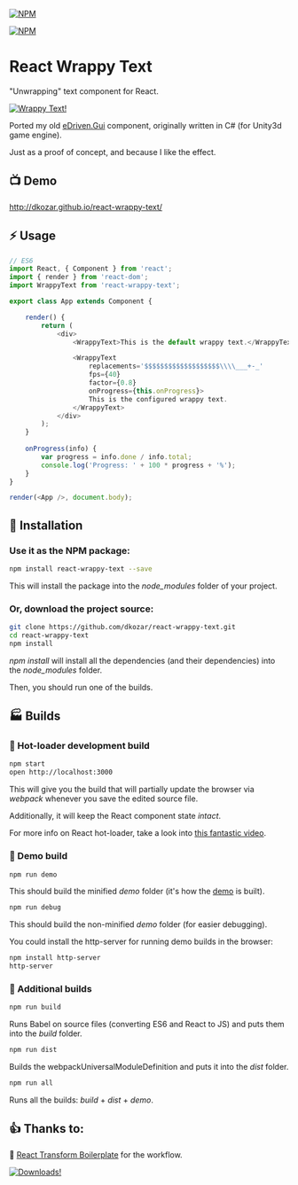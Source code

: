 [![NPM](https://nodei.co/npm/react-wrappy-text.png?downloads=true&downloadRank=true&stars=true)](https://www.npmjs.com/package/react-wrappy-text)

[![NPM](https://badge.fury.io/js/react-wrappy-text.png)](https://www.npmjs.com/package/react-wrappy-text)

# React Wrappy Text
"Unwrapping" text component for React.

[![Wrappy Text!](http://dankokozar.com/images/wrappy.png)](http://dkozar.github.io/react-wrappy-text/)

Ported my old [eDriven.Gui](https://github.com/dkozar/edriven-gui/blob/master/eDriven.Playground/Unity/Assets/eDriven/Demo/_shared/Code/Components/TitleLabel.cs) component, originally written in C# (for Unity3d game engine).

Just as a proof of concept, and because I like the effect.

## :tv: Demo

http://dkozar.github.io/react-wrappy-text/

## :zap: Usage

```js
// ES6
import React, { Component } from 'react';
import { render } from 'react-dom';
import WrappyText from 'react-wrappy-text';

export class App extends Component {

    render() {
        return (
            <div>
                <WrappyText>This is the default wrappy text.</WrappyText>

                <WrappyText
                    replacements='$$$$$$$$$$$$$$$$$$$\\\\___+-_'
                    fps={40}
                    factor={0.8}
                    onProgress={this.onProgress}>
                    This is the configured wrappy text.
                </WrappyText>
            </div>
        );
    }
    
    onProgress(info) {
        var progress = info.done / info.total;
        console.log('Progress: ' + 100 * progress + '%');
    }
}

render(<App />, document.body);
```

## :truck: Installation

### Use it as the NPM package:

```bash
npm install react-wrappy-text --save
```

This will install the package into the *node_modules* folder of your project.

### Or, download the project source:

```bash
git clone https://github.com/dkozar/react-wrappy-text.git
cd react-wrappy-text
npm install
```

*npm install* will install all the dependencies (and their dependencies) into the *node_modules* folder.

Then, you should run one of the builds.

## :factory: Builds

### :rocket: Hot-loader development build

```bash
npm start
open http://localhost:3000
```

This will give you the build that will partially update the browser via *webpack* whenever you save the edited source file.

Additionally, it will keep the React component state *intact*.

For more info on React hot-loader, take a look into [this fantastic video](https://www.youtube.com/watch?v=xsSnOQynTHs).

### :helicopter: Demo build

```bash
npm run demo
```
This should build the minified *demo* folder (it's how the [demo](http://dkozar.github.io/react-wrappy-text/) is built).

```bash
npm run debug
```
This should build the non-minified *demo* folder (for easier debugging).

You could install the http-server for running demo builds in the browser:

```bash
npm install http-server
http-server
```

### :steam_locomotive: Additional builds

```bash
npm run build
```

Runs Babel on source files (converting ES6 and React to JS) and puts them into the *build* folder.

```bash
npm run dist
```

Builds the webpackUniversalModuleDefinition and puts it into the *dist* folder.

```bash
npm run all
```

Runs all the builds: *build* + *dist* + *demo*.

## :thumbsup: Thanks to:

:rocket: [React Transform Boilerplate](https://github.com/gaearon/react-transform-boilerplate) for the workflow.

[![Downloads!](https://nodei.co/npm-dl/react-wrappy-text.png?months=1)](http://dkozar.github.io/react-wrappy-text/)
